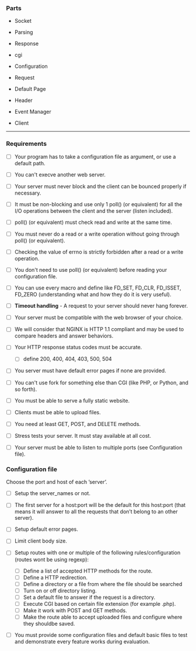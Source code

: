 ### Parts

- Socket
- Parsing
- Response
- cgi
- Configuration

- Request
- Default Page
- Header
- Event Manager
- Client


---

### Requirements

- [ ] Your program has to take a configuration file as argument, or use a default path.
- [ ] You can't execve another web server.
- [ ] Your server must never block and the client can be bounced properly if necessary.
- [ ] It must be non-blocking and use only 1 poll() (or equivalent) for all the I/O operations between the client and the server (listen included).
- [ ] poll() (or equivalent) must check read and write at the same time.
- [ ] You must never do a read or a write operation without going through poll() (or equivalent).
- [ ] Checking the value of errno is strictly forbidden after a read or a write operation.
- [ ] You don't need to use poll() (or equivalent) before reading your configuration file.
- [ ] You can use every macro and define like FD_SET, FD_CLR, FD_ISSET, FD_ZERO (understanding what and how they do it is very useful).
- [ ] **Timeout handling** - A request to your server should never hang forever.
- [ ] Your server must be compatible with the web browser of your choice.
- [ ] We will consider that NGINX is HTTP 1.1 compliant and may be used to compare headers and answer behaviors.
- [ ] Your HTTP response status codes must be accurate.

  - [ ] define 200, 400, 404, 403, 500, 504
- [ ] You server must have default error pages if none are provided.
- [ ] You can't use fork for something else than CGI (like PHP, or Python, and so forth).
- [ ] You must be able to serve a fully static website.
- [ ] Clients must be able to upload files.
- [ ] You need at least GET, POST, and DELETE methods.
- [ ] Stress tests your server. It must stay available at all cost.
- [ ] Your server must be able to listen to multiple ports (see Configuration file).

### Configuration file

Choose the port and host of each ’server’.

- [ ] Setup the server_names or not.
- [ ] The first server for a host:port will be the default for this host:port (that means it will answer to all the requests that don’t belong to an other server).
- [ ] Setup default error pages.
- [ ] Limit client body size.
- [ ] Setup routes with one or multiple of the following rules/configuration (routes wont be using regexp):

  - [ ] Define a list of accepted HTTP methods for the route.
  - [ ] Define a HTTP redirection.
  - [ ] Define a directory or a file from where the file should be searched
  - [ ] Turn on or off directory listing.
  - [ ] Set a default file to answer if the request is a directory.
  - [ ] Execute CGI based on certain file extension (for example .php).
  - [ ] Make it work with POST and GET methods.
  - [ ] Make the route able to accept uploaded files and configure where they shouldbe saved.
- [ ] You must provide some configuration files and default basic files to test and demonstrate every feature works during evaluation.
